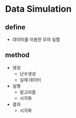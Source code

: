 # Data Simulation

## define

- 데이터를 이용한 모의 실험

## method

- 생성
  - 난수생성
  - 실제 데이터
- 실행
  - 알고리즘
  - 시각화
- 결과
  - 시각화
